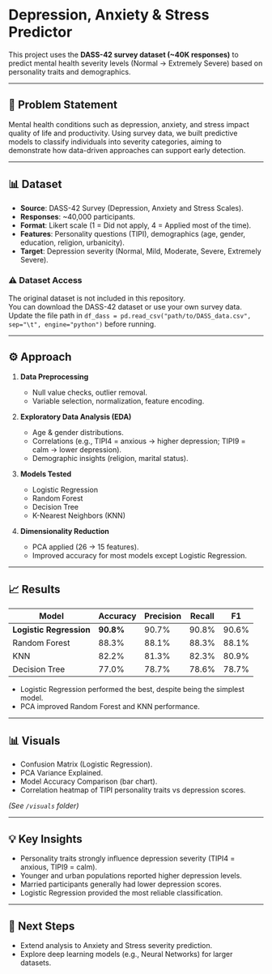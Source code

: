 # Depression, Anxiety & Stress Predictor  

This project uses the **DASS-42 survey dataset (~40K responses)** to predict mental health severity levels (Normal → Extremely Severe) based on personality traits and demographics.  

---

## 🧩 Problem Statement  
Mental health conditions such as depression, anxiety, and stress impact quality of life and productivity. Using survey data, we built predictive models to classify individuals into severity categories, aiming to demonstrate how data-driven approaches can support early detection.  

---

## 📊 Dataset  
- **Source**: DASS-42 Survey (Depression, Anxiety and Stress Scales).  
- **Responses**: ~40,000 participants.  
- **Format**: Likert scale (1 = Did not apply, 4 = Applied most of the time).  
- **Features**: Personality questions (TIPI), demographics (age, gender, education, religion, urbanicity).  
- **Target**: Depression severity (Normal, Mild, Moderate, Severe, Extremely Severe).
   
### ⚠️ Dataset Access
The original dataset is not included in this repository.  
You can download the DASS-42 dataset or use your own survey data.  
Update the file path in `df_dass = pd.read_csv("path/to/DASS_data.csv", sep="\t", engine="python")` before running.

---

## ⚙️ Approach  
1. **Data Preprocessing**  
   - Null value checks, outlier removal.  
   - Variable selection, normalization, feature encoding.  

2. **Exploratory Data Analysis (EDA)**  
   - Age & gender distributions.  
   - Correlations (e.g., TIPI4 = anxious → higher depression; TIPI9 = calm → lower depression).  
   - Demographic insights (religion, marital status).  

3. **Models Tested**  
   - Logistic Regression  
   - Random Forest  
   - Decision Tree  
   - K-Nearest Neighbors (KNN)  

4. **Dimensionality Reduction**  
   - PCA applied (26 → 15 features).  
   - Improved accuracy for most models except Logistic Regression.  

---

## 📈 Results  

| Model                | Accuracy | Precision | Recall | F1   |  
|----------------------|----------|-----------|--------|------|  
| **Logistic Regression** | **90.8%** | 90.7%    | 90.8%  | 90.6% |  
| Random Forest        | 88.3%    | 88.1%    | 88.3%  | 88.1% |  
| KNN                  | 82.2%    | 81.3%    | 82.3%  | 80.9% |  
| Decision Tree        | 77.0%    | 78.7%    | 78.6%  | 78.7% |  

- Logistic Regression performed the best, despite being the simplest model.  
- PCA improved Random Forest and KNN performance.  

---

## 📊 Visuals  

- Confusion Matrix (Logistic Regression).  
- PCA Variance Explained.  
- Model Accuracy Comparison (bar chart).  
- Correlation heatmap of TIPI personality traits vs depression scores.  

*(See `/visuals` folder)*  

---

## 💡 Key Insights  
- Personality traits strongly influence depression severity (TIPI4 = anxious, TIPI9 = calm).  
- Younger and urban populations reported higher depression levels.  
- Married participants generally had lower depression scores.  
- Logistic Regression provided the most reliable classification.  

---

## 🚀 Next Steps  
- Extend analysis to Anxiety and Stress severity prediction.  
- Explore deep learning models (e.g., Neural Networks) for larger datasets.  

